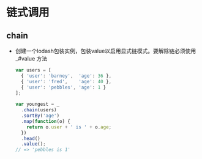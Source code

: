 # 链式调用

## chain

*   创建一个lodash包装实例，包装value以启用显式链模式。要解除链必须使用 \_#value 方法

    ```javascript
    var users = [
      { 'user': 'barney',  'age': 36 },
      { 'user': 'fred',    'age': 40 },
      { 'user': 'pebbles', 'age': 1 }
    ];
     
    var youngest = _
      .chain(users)
      .sortBy('age')
      .map(function(o) {
        return o.user + ' is ' + o.age;
      })
      .head()
      .value();
    // => 'pebbles is 1'
    ```
